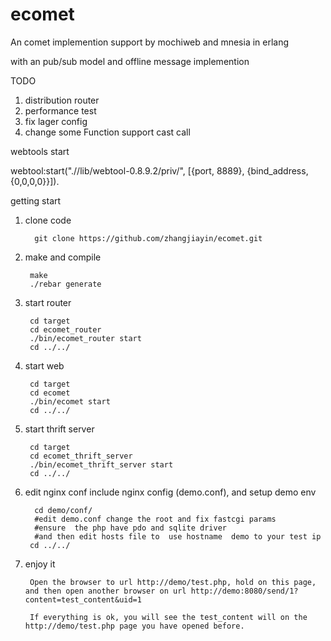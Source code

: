 ecomet
======

An comet implemention   support by mochiweb  and mnesia in erlang  

with an pub/sub model  and  offline message implemention

TODO

1. distribution router
2. performance test
3. fix lager config
4. change some Function support cast call 

webtools start

webtool:start(".//lib/webtool-0.8.9.2/priv/", [{port, 8889}, {bind_address,
         {0,0,0,0}}]).


getting start 


1. clone code 
         
         git clone https://github.com/zhangjiayin/ecomet.git

2. make  and compile

        make 
        ./rebar generate 

3. start router

        cd target
        cd ecomet_router
        ./bin/ecomet_router start
        cd ../../

4. start web

        cd target
        cd ecomet
        ./bin/ecomet start
        cd ../../

5. start thrift server

        cd target
        cd ecomet_thrift_server
        ./bin/ecomet_thrift_server start
        cd ../../

6. edit nginx conf include nginx config (demo.conf), and setup demo env

         cd demo/conf/
         #edit demo.conf change the root and fix fastcgi params
         #ensure  the php have pdo and sqlite driver
         #and then edit hosts file to  use hostname  demo to your test ip
        cd ../../

7. enjoy it

        Open the browser to url http://demo/test.php, hold on this page, and then open another browser on url http://demo:8080/send/1?content=test_content&uid=1
        
        If everything is ok, you will see the test_content will on the http://demo/test.php page you have opened before.

       
